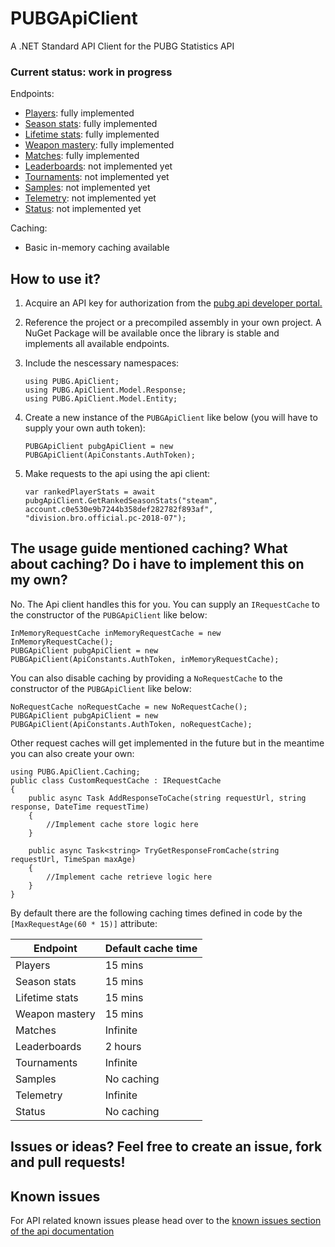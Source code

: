 
# PUBGApiClient
A .NET Standard API Client for the PUBG Statistics API

### Current status: work in progress

Endpoints:
- [Players](https://documentation.pubg.com/en/players-endpoint.html): fully implemented
- [Season stats](https://documentation.pubg.com/en/seasons-endpoint.html): fully implemented
- [Lifetime stats](https://documentation.pubg.com/en/lifetime-stats.html): fully implemented
- [Weapon mastery](https://documentation.pubg.com/en/weapon-mastery-endpoint.html): fully implemented
- [Matches](https://documentation.pubg.com/en/matches-endpoint.html): fully implemented
- [Leaderboards](https://documentation.pubg.com/en/leaderboards-endpoint.html): not implemented yet
- [Tournaments](https://documentation.pubg.com/en/tournaments-endpoint.html): not implemented yet
- [Samples](https://documentation.pubg.com/en/samples-endpoint.html): not implemented yet
- [Telemetry](https://documentation.pubg.com/en/telemetry.html): not implemented yet
- [Status](https://documentation.pubg.com/en/status-endpoint.html): not implemented yet

Caching: 
- Basic in-memory caching available

## How to use it?

 1. Acquire an API key for authorization from the [pubg api developer portal.](https://developer.pubg.com/apps?locale=en)
 2. Reference the project or a precompiled assembly in your own project. A NuGet Package will be available once the library is stable and implements all available endpoints.
 3. Include the nescessary namespaces:
 
        using PUBG.ApiClient;
        using PUBG.ApiClient.Model.Response;
        using PUBG.ApiClient.Model.Entity;

 4. Create a new instance of the `PUBGApiClient` like below (you will have to supply your own auth token):
 
        PUBGApiClient pubgApiClient = new PUBGApiClient(ApiConstants.AuthToken);

5. Make requests to the api using the api client:

       var rankedPlayerStats = await pubgApiClient.GetRankedSeasonStats("steam", account.c0e530e9b7244b358def282782f893af", "division.bro.official.pc-2018-07");

## The usage guide mentioned caching? What about caching? Do i have to implement this on my own?
No. The Api client handles this for you. You can supply an `IRequestCache` to the constructor of the `PUBGApiClient` like below:

    InMemoryRequestCache inMemoryRequestCache = new InMemoryRequestCache();
    PUBGApiClient pubgApiClient = new PUBGApiClient(ApiConstants.AuthToken, inMemoryRequestCache);

You can also disable caching by providing a `NoRequestCache` to the constructor of the `PUBGApiClient` like below:

    NoRequestCache noRequestCache = new NoRequestCache();
    PUBGApiClient pubgApiClient = new PUBGApiClient(ApiConstants.AuthToken, noRequestCache);

Other request caches will get implemented in the future but in the meantime you can also create your own:

    using PUBG.ApiClient.Caching;
    public class CustomRequestCache : IRequestCache
    {
        public async Task AddResponseToCache(string requestUrl, string response, DateTime requestTime)
        {
            //Implement cache store logic here
        }

        public async Task<string> TryGetResponseFromCache(string requestUrl, TimeSpan maxAge)
        {
            //Implement cache retrieve logic here
        }
    }

By default there are the following caching times defined in code by the `[MaxRequestAge(60 * 15)]` attribute:

| Endpoint | Default cache time |
|--|--|
| Players | 15 mins |
| Season stats | 15 mins |
| Lifetime stats | 15 mins |
| Weapon mastery | 15 mins |
| Matches | Infinite |
| Leaderboards | 2 hours |
| Tournaments | Infinite |
| Samples | No caching |
| Telemetry | Infinite |
| Status | No caching |  


## Issues or ideas? Feel free to create an issue, fork and pull requests!

## Known issues

For API related known issues please head over to the [known issues section of the api documentation](https://documentation.pubg.com/en/known-issues.html)


